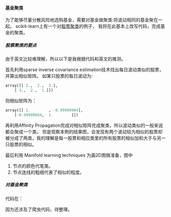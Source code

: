 #### 基金聚类
为了能够尽量分散风险地选购基金，需要对基金做聚类:将波动相同的基金聚在一起。 scikit-learn上有一个对[股票聚类](http://scikit-learn.org/stable/auto_examples/applications/plot_stock_market.html)的例子， 我将在此基本上改写代码，完成基金的聚类。

##### 股票聚类的要点

由于英文比较难理解，所以以下是我根据代码和英文的推测。

首先利用sparse inverse covariance estimation技术找出每日波动类似的股票，并算出相似矩阵。
如某只股票的每日波动为:

```python
array([[ 1.,  2.,  3.],
	[ 3.,  2.,  1.]])
```

则相似矩阵为：

```python
array([[ 1.        , -0.99999984],
	[-0.99999984,  1.        ]])
```
		
再利用Affinity Propagation完成对相似矩阵完成聚类，所以波动类似的一般来说都会聚成一个类。
但是观察本例的结果图，会发现有两个波动较为相似的股票却被分成了两类，我的理解是每一股票和相应类里的所有股票的相似加和大于与另一只股票的相似。

最后利用 Manifold learning techniques 为画2D图做准备，图中

1. 节点的颜色代笔类。
2. 节点连线的粗细代表了相似的程度。

##### 对基金聚类

代码在：

因为还涉及了爬虫代码，待整理。